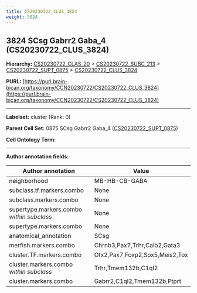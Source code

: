 ```yaml
---
title: CS20230722_CLUS_3824
weight: 3824
---
```

## 3824 SCsg Gabrr2 Gaba_4 (CS20230722_CLUS_3824)
<b>Hierarchy: </b>
[CS20230722_CLAS_20](../CS20230722_CLAS_20) >
[CS20230722_SUBC_213](../CS20230722_SUBC_213) >
[CS20230722_SUPT_0875](../CS20230722_SUPT_0875) >
[CS20230722_CLUS_3824](../CS20230722_CLUS_3824)

**PURL:** [https://purl.brain-bican.org/taxonomy/CCN20230722/CS20230722_CLUS_3824](https://purl.brain-bican.org/taxonomy/CCN20230722/CS20230722_CLUS_3824)

---


**Labelset:** cluster (Rank: 0)

**Parent Cell Set:** 0875 SCsg Gabrr2 Gaba_4 ([CS20230722_SUPT_0875](../CS20230722_SUPT_0875))



**Cell Ontology Term:** 

[MARKER GENES.]: #


---

[TRANSFERRED ANNOTATIONS.]: #


[AUTHOR ANNOTATION FIELDS.]: #


**Author annotation fields:**

| Author annotation | Value |
|-------------------|-------|
|neighborhood|MB-HB-CB-GABA|
|subclass.tf.markers.combo|None|
|subclass.markers.combo|None|
|supertype.markers.combo _within subclass_|None|
|supertype.markers.combo|None|
|anatomical_annotation|SCsg|
|merfish.markers.combo|Chrnb3,Pax7,Trhr,Calb2,Gata3|
|cluster.TF.markers.combo|Otx2,Pax7,Foxp2,Sox5,Meis2,Tox|
|cluster.markers.combo _within subclass_|Trhr,Tmem132b,C1ql2|
|cluster.markers.combo|Gabrr2,C1ql2,Tmem132b,Ptprt|
